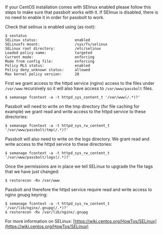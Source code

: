If your CentOS installation comes with SElinux enabled please follow this steps to make sure that passbolt works with it. If SElinux is disabled, there is no need to enable it in order for passbolt to work.

Check that selinux is enabled using (as root):

```shell
$ sestatus
SELinux status:                 enabled
SELinuxfs mount:                /sys/fs/selinux
SELinux root directory:         /etc/selinux
Loaded policy name:             targeted
Current mode:                   enforcing
Mode from config file:          enforcing
Policy MLS status:              enabled
Policy deny_unknown status:     allowed
Max kernel policy version:      28
```

First we grant access to the httpd service (nginx) access to the files under `/var/www` recursively so it will also have access to `/var/www/passbolt` files.

```shell
$ semanage fcontext -a -t httpd_sys_content_t '/var/www(/.*)?'
```

Passbolt will need to write on the tmp directory (for file caching for example) we grant read and write access to the httpd service to these directories:

```shell
$ semanage fcontext -a -t httpd_sys_rw_content_t '/var/www/passbolt/tmp(/.*)?'
```
Passbolt will also need to write on the logs directory. We grant read and write access to the httpd service to these directories:

```shell
$ semanage fcontext -a -t httpd_sys_rw_content_t '/var/www/passbolt/logs(/.*)?'
```

Once the permissions are in place we tell SELinux to upgrade the file tags that we have just changed:

```shell
$ restorecon -Rv /var/www
```

Passbolt and therefore the httpd service require read and write access to nginx gnupg keyring:

```shell
$ semanage fcontext -a -t httpd_sys_rw_content_t '/var/lib/nginx/.gnupg(/.*)?'
$ restorecon -Rv /var/lib/nginx/.gnupg
```

For more information on SELinux: [https://wiki.centos.org/HowTos/SELinux](https://wiki.centos.org/HowTos/SELinux)


